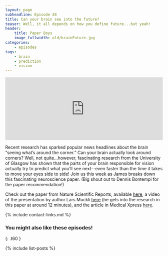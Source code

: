 ```yaml
---
layout: page
subheadline: Episode 48
title: Can your brain see into the future?
teaser: Well, it all depends on how you define future...but yeah!
header:
    title: Paper Boys
    image_fullwidth: old/brainFuture.jpg
categories:
    - episodes
tags:
    - brain
    - prediction
    - vision
---
```


<iframe src="https://pinecast.com/player/d9c7f6d4-4291-42b2-b1aa-4c4ecd0e4659?theme=thick" seamless height="200" style="border:0" class="pinecast-embed" frameborder="0" width="100%"></iframe>

Recent research has sparked popular news headlines about the brain “seeing what’s around the corner.” Can your brain actually look around corners? Well, not quite...however, fascinating research from the University of Glasgow has shown that the parts of your brain responsible for vision actually try to predict what you’ll see next--even faster than the time it takes to move your eyes side to side! Join us this week as James breaks down this fascinating neuroscience paper. (Big shout out to Dennis Bontempi for the paper recommendation!)

Check out the paper from Nature Scientific Reports, available [here](https://www.nature.com/articles/s41598-017-16093-y), a video of the presentation by author Lars Muckli [here](https://www.youtube.com/watch?v=jI75jpG1ZBk) (he gets into the research in this paper at around 12 minutes), and the article in Medical Xpress [here](https://medicalxpress.com/news/2017-12-human-brain-corner.html).
	
{% include contact-links.md %}

### You might also like these episodes!
{: .t60 }

{% include list-posts %}